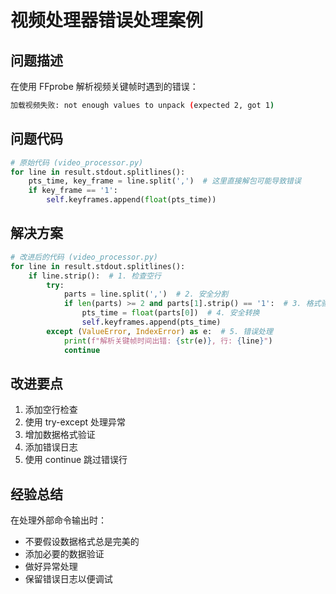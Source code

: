 # 视频处理器错误处理案例

## 问题描述
在使用 FFprobe 解析视频关键帧时遇到的错误：
```bash
加载视频失败: not enough values to unpack (expected 2, got 1)
```

## 问题代码
```python
# 原始代码 (video_processor.py)
for line in result.stdout.splitlines():
    pts_time, key_frame = line.split(',')  # 这里直接解包可能导致错误
    if key_frame == '1':
        self.keyframes.append(float(pts_time))
```

## 解决方案
```python
# 改进后的代码 (video_processor.py)
for line in result.stdout.splitlines():
    if line.strip():  # 1. 检查空行
        try:
            parts = line.split(',')  # 2. 安全分割
            if len(parts) >= 2 and parts[1].strip() == '1':  # 3. 格式验证
                pts_time = float(parts[0])  # 4. 安全转换
                self.keyframes.append(pts_time)
        except (ValueError, IndexError) as e:  # 5. 错误处理
            print(f"解析关键帧时间出错: {str(e)}, 行: {line}")
            continue
```

## 改进要点
1. 添加空行检查
2. 使用 try-except 处理异常
3. 增加数据格式验证
4. 添加错误日志
5. 使用 continue 跳过错误行

## 经验总结
在处理外部命令输出时：
- 不要假设数据格式总是完美的
- 添加必要的数据验证
- 做好异常处理
- 保留错误日志以便调试 